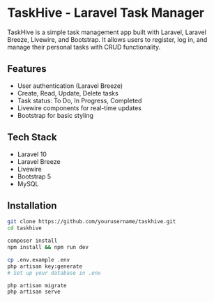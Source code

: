 # TaskHive - Laravel Task Manager

TaskHive is a simple task management app built with Laravel, Laravel Breeze, Livewire, and Bootstrap. It allows users to register, log in, and manage their personal tasks with CRUD functionality.

## Features

- User authentication (Laravel Breeze)
- Create, Read, Update, Delete tasks
- Task status: To Do, In Progress, Completed
- Livewire components for real-time updates
- Bootstrap for basic styling

## Tech Stack

- Laravel 10
- Laravel Breeze
- Livewire
- Bootstrap 5
- MySQL

## Installation

```bash
git clone https://github.com/yourusername/taskhive.git
cd taskhive

composer install
npm install && npm run dev

cp .env.example .env
php artisan key:generate
# Set up your database in .env

php artisan migrate
php artisan serve
